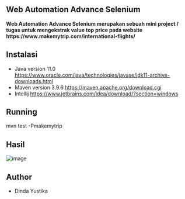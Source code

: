 ## Web Automation Advance Selenium 
<p><b>
Web Automation Advance Selenium merupakan sebuah mini project / tugas untuk mengekstrak value top price pada website https://www.makemytrip.com/international-flights/
</b><p>

## Instalasi 
- Java version 11.0 https://www.oracle.com/java/technologies/javase/jdk11-archive-downloads.html
- Maven version 3.9.6 https://maven.apache.org/download.cgi
- Intellij https://www.jetbrains.com/idea/download/?section=windows


## Running
mvn test -Pmakemytrip

## Hasil
![image](https://github.com/Gvskaa/Web_Automation_Advance_Selenium/assets/84846008/5c77c354-9100-4fcc-a4f9-226feccd3598)

## Author
- Dinda Yustika
